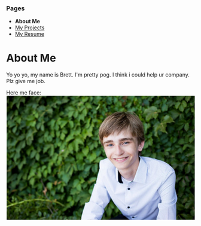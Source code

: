 ### Pages
- **About Me**
- [My Projects](/Portfolio/Projects/)
- [My Resume](/Portfolio/Resume.pdf)

# About Me

Yo yo yo, my name is Brett. I'm pretty pog. I think i could help ur company. Plz give me job.

Here me face: 
![Profile pic](https://github.com/BrettSchumacher/Portfolio/blob/33fd83b69d0955cb86ae358e2ac7887bbc9dd55a/docs/ProfilePic.png)
